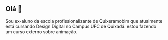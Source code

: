 ## Olá 👋

Sou ex-aluno da escola profissionalizante de Quixeramobim que atualmente está cursando Design Digital no Campus UFC de Quixadá.  estou fazendo um curso externo sobre animação.

<!--
**andberna28/andberna28** is a ✨ _special_ ✨ repository because its `README.md` (this file) appears on your GitHub profile.

Here are some ideas to get you started:

- 🔭 I’m currently working on ...
- 🌱 I’m currently learning ...
- 👯 I’m looking to collaborate on ...
- 🤔 I’m looking for help with ...
- 💬 Ask me about ...
- 📫 How to reach me: ...
- 😄 Pronouns: ...
- ⚡ Fun fact: ...
-->
